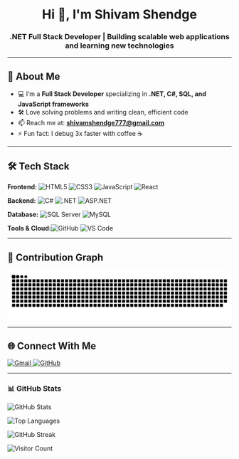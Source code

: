 <!-- Profile Header -->
<h1 align="center">Hi 👋, I'm Shivam Shendge</h1>
<h3 align="center">.NET Full Stack Developer | Building scalable web applications and learning new technologies</h3>

---

<!-- About Me Section -->
## 🚀 About Me  
- 💻 I’m a **Full Stack Developer** specializing in **.NET, C#, SQL, and JavaScript frameworks**  
- 🛠️ Love solving problems and writing clean, efficient code  
- 📫 Reach me at: **shivamshendge777@gmail.com**  
- ⚡ Fun fact: I debug 3x faster with coffee ☕  

---

<!-- Tech Stack -->
## 🛠️ Tech Stack  
**Frontend:** ![HTML5](https://img.shields.io/badge/HTML5-E34F26?style=flat&logo=html5&logoColor=white) 
![CSS3](https://img.shields.io/badge/CSS3-1572B6?style=flat&logo=css3&logoColor=white) 
![JavaScript](https://img.shields.io/badge/JavaScript-323330?style=flat&logo=javascript) 
![React](https://img.shields.io/badge/React-20232A?style=flat&logo=react&logoColor=61DAFB)  

**Backend:** ![C#](https://img.shields.io/badge/C%23-239120?style=flat&logo=c-sharp&logoColor=white) 
![.NET](https://img.shields.io/badge/.NET-512BD4?style=flat&logo=dotnet&logoColor=white) 
![ASP.NET](https://img.shields.io/badge/ASP.NET-512BD4?style=flat&logo=dotnet&logoColor=white)  

**Database:** ![SQL Server](https://img.shields.io/badge/SQL%20Server-CC2927?style=flat&logo=microsoft-sql-server&logoColor=white) 
![MySQL](https://img.shields.io/badge/MySQL-005C84?style=flat&logo=mysql&logoColor=white)  

**Tools & Cloud:**![GitHub](https://img.shields.io/badge/GitHub-181717?style=flat&logo=github) 
![VS Code](https://img.shields.io/badge/VS%20Code-007ACC?style=flat&logo=visual-studio-code&logoColor=white) 

---

<!-- Contribution Graph -->
## 🌱 Contribution Graph  
![GitHub Snake Light](https://github.com/Platane/snk/raw/output/github-contribution-grid-snake.svg)

---

<!-- Connect -->
## 🌐 Connect With Me  
<p align="left">
  <a href="mailto:shivamshendge777@gmail.com" target="_blank">
    <img src="https://img.shields.io/badge/Gmail-D14836?style=for-the-badge&logo=gmail&logoColor=white" alt="Gmail"/>
  </a>
  <a href="https://github.com/shivam-s4" target="_blank">
    <img src="https://img.shields.io/badge/GitHub-181717?style=for-the-badge&logo=github&logoColor=white" alt="GitHub"/>
  </a>
</p>

---
  ### 📊 GitHub Stats  

![GitHub Stats](https://github-readme-stats.vercel.app/api?username=shivam-s4&show_icons=true&theme=tokyonight)  

![Top Languages](https://github-readme-stats.vercel.app/api/top-langs/?username=shivam-s4&layout=compact&theme=tokyonight)  

![GitHub Streak](https://github-readme-streak-stats.herokuapp.com/?user=shivam-s4&theme=tokyonight)  


  ![Visitor Count](https://komarev.com/ghpvc/?username=shivam-s4&color=blue&style=flat)

</p>

<!--
**shivam-s4/shivam-s4** is a ✨ _special_ ✨ repository because its `README.md` (this file) appears on your GitHub profile.


